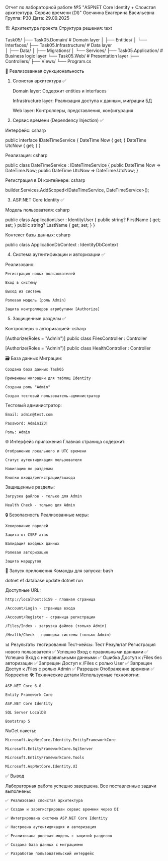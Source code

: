 Отчет по лабораторной работе №5
"ASPNET Core Identity + Слоистая архитектура. Сервис времени (DI)"
Овечкина Екатерина Васильевна
Группа: P30
Дата: 29.09.2025

🏗️ Архитектура проекта
Структура решения:
text

Task05/
├── Task05.Domain/           # Domain layer
│   ├── Entities/
│   └── Interfaces/
├── Task05.Infrastructure/   # Data layer  
│   ├── Data/
│   ├── Migrations/
│   └── Services/
├── Task05.Application/      # Business logic layer
└── Task05.Web/             # Presentation layer
    ├── Controllers/
    ├── Views/
    └── Program.cs

🔧 Реализованная функциональность
1. Слоистая архитектура ✅

    Domain layer: Содержит entities и interfaces

    Infrastructure layer: Реализация доступа к данным, миграции БД

    Web layer: Контроллеры, представления, конфигурация

2. Сервис времени (Dependency Injection) ✅

Интерфейс:
csharp

public interface IDateTimeService
{
    DateTime Now { get; }
    DateTime UtcNow { get; }
}

Реализация:
csharp

public class DateTimeService : IDateTimeService
{
    public DateTime Now => DateTime.Now;
    public DateTime UtcNow => DateTime.UtcNow;
}

Регистрация в DI контейнере:
csharp

builder.Services.AddScoped<IDateTimeService, DateTimeService>();

3. ASP.NET Core Identity ✅

Модель пользователя:
csharp

public class ApplicationUser : IdentityUser
{
    public string? FirstName { get; set; }
    public string? LastName { get; set; }
}

Контекст базы данных:
csharp

public class ApplicationDbContext : IdentityDbContext<ApplicationUser>

4. Система аутентификации и авторизации ✅

Реализовано:

    Регистрация новых пользователей

    Вход в систему

    Выход из системы

    Ролевая модель (роль Admin)

    Защита контроллеров атрибутами [Authorize]

5. Защищенные разделы ✅

Контроллеры с авторизацией:
csharp

[Authorize(Roles = "Admin")]
public class FilesController : Controller

[Authorize(Roles = "Admin")]
public class HealthController : Controller

🗃️ База данных
Миграции:

    Создана база данных Task05

    Применены миграции для таблиц Identity

    Создана роль "Admin"

    Создан тестовый пользователь-администратор

Тестовый администратор:

    Email: admin@test.com

    Password: Admin123!

    Роль: Admin

🌐 Интерфейс приложения
Главная страница содержит:

    Отображение локального и UTC времени

    Статус аутентификации пользователя

    Навигацию по разделам

    Кнопки входа/регистрации/выхода

Защищенные разделы:

    Загрузка файлов - только для Admin

    Health Check - только для Admin

🔒 Безопасность
Реализованные меры:

    Хеширование паролей

    Защита от CSRF атак

    Валидация входных данных

    Ролевая авторизация

    Защита маршрутов

🚀 Запуск приложения
Команды для запуска:
bash

dotnet ef database update
dotnet run

Доступные URL:

    http://localhost:5159 - главная страница

    /Account/Login - страница входа

    /Account/Register - страница регистрации

    /Files/Index - загрузка файлов (только Admin)

    /Health/Check - проверка системы (только Admin)

📊 Результаты тестирования
Тест-кейсы:
Тест	Результат
Регистрация нового пользователя	✅ Успешно
Вход с правильными данными	✅ Успешно
Вход с неправильными данными	✅ Ошибка
Доступ к /Files без авторизации	✅ Запрещен
Доступ к /Files с ролью User	✅ Запрещен
Доступ к /Files с ролью Admin	✅ Разрешен
Отображение времени	✅ Корректно
🛠️ Технические детали
Используемые технологии:

    ASP.NET Core 6.0

    Entity Framework Core

    ASP.NET Core Identity

    SQL Server LocalDB

    Bootstrap 5

NuGet пакеты:

    Microsoft.AspNetCore.Identity.EntityFrameworkCore

    Microsoft.EntityFrameworkCore.SqlServer

    Microsoft.EntityFrameworkCore.Tools

    Microsoft.AspNetCore.Identity.UI

✅ Вывод

Лабораторная работа успешно завершена. Все поставленные задачи выполнены:

    ✅ Реализована слоистая архитектура

    ✅ Создан и зарегистрирован сервис времени через DI

    ✅ Интегрирована система ASP.NET Core Identity

    ✅ Настроена аутентификация и авторизация

    ✅ Реализована ролевая модель с защитой разделов

    ✅ Создана база данных с миграциями

    ✅ Разработан пользовательский интерфейс